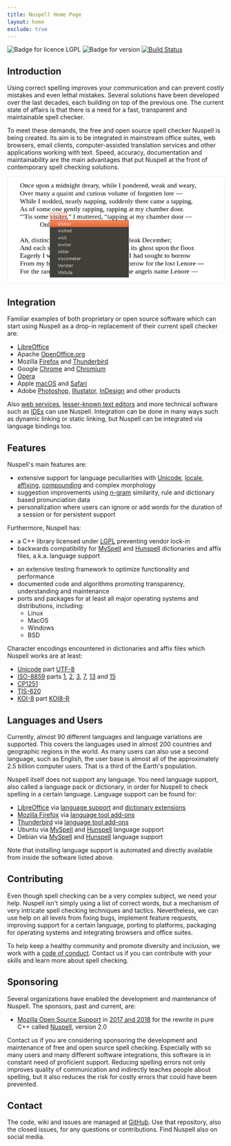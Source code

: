 ```yaml
---
title: Nuspell Home Page
layout: home
exclude: true
---
```


![Badge for licence LGPL](https://img.shields.io/badge/license-LGPL-blue.svg)
![Badge for version](https://img.shields.io/github/release/nuspell/nuspell.svg)
[![Build Status](https://travis-ci.org/nuspell/nuspell.svg?branch=master)](https://travis-ci.org/nuspell/nuspell)

## Introduction

Using correct spelling improves your communication and can prevent costly mistakes and even lethal mistakes. Several solutions have been developed over the last decades, each building on top of the previous one. The current state of affairs is that there is a need for a fast, transparent and maintainable spell checker.

To meet these demands, the free and open source spell checker Nuspell is being created. Its aim is to be integrated in mainstream office suites, web browsers, email clients, computer-assisted translation services and other applications working with text. Speed, accuracy, documentation and maintainability are the main advantages that put Nuspell at the front of contemporary spell checking solutions.

![Screenshot](/assets/images/cover-edged.png)


## Integration

Familiar examples of both proprietary or open source software which can start using Nuspell as a drop-in replacement of their current spell checker are:
* [LibreOffice](https://www.libreoffice.org/)
* Apache [OpenOffice.org](https://www.openoffice.org/)
* Mozilla [Firefox](https://www.mozilla.org/firefox/) and [Thunderbird](https://www.thunderbird.net/)
* Google [Chrome](https://www.google.com/chrome/) and [Chromium](https://www.chromium.org/)
* [Opera](https://www.opera.com/)
* Apple [macOS](https://www.apple.com/macos/) and [Safari](https://www.apple.com/safari/)
* Adobe [Photoshop](https://www.adobe.com/photoshop/), [Illustator](https://www.adobe.com/illustrator/), [InDesign](https://www.adobe.com/indesign/) and other products

Also [web services](https://en.wikipedia.org/wiki/Web_service), [lesser-known text editors](https://en.wikipedia.org/wiki/Comparison_of_text_editors#Basic_features) and more technical software such as [IDEs](https://en.wikipedia.org/wiki/Integrated_development_environment) can use Nuspell. Integration can be done in many ways such as dynamic linking or static linking, but Nuspell can be integrated via language bindings too.<!-- See its [Wikipedia](https://en.wikipedia.org/wiki/Nuspell) article for a longer list.-->


## Features

Nuspell's main features are:
* extensive support for language peculiarities with [Unicode](https://en.wikipedia.org/wiki/Unicode), [locale](https://en.wikipedia.org/wiki/Locale_%28computer_software%29), [affixing](https://en.wikipedia.org/wiki/Affix), [compounding](https://en.wikipedia.org/wiki/Compound_%28linguistics%29) and complex morphology
* suggestion improvements using [*n*-gram](https://en.wikipedia.org/wiki/N-gram) similarity, rule and dictionary based pronunciation data
* personalization where users can ignore or add words for the duration of a session or for persistent support

Furthermore, Nuspell has:
* a C++ library licensed under [LGPL](https://en.wikipedia.org/wiki/GNU_Lesser_General_Public_License) preventing vendor lock-in
* backwards compatibility for [MySpell](https://en.wikipedia.org/wiki/MySpell) and [Hunspell](https://en.wikipedia.org/wiki/Hunspell) dictionaries and affix files, a.k.a. language support
<!--* an [API](https://en.wikipedia.org/wiki/Application_programming_interface) and [ABI](https://en.wikipedia.org/wiki compatible with Hunspell-->
* an extensive testing framework to optimize functionality and performance
* documented code and algorithms promoting transparency, understanding and maintenance
* ports and packages for at least all major operating systems and distributions, including:
    * Linux
    * MacOS
    * Windows
    * BSD

Character encodings encountered in dictionaries and affix files which Nuspell works are at least:
* [Unicode](https://en.wikipedia.org/wiki/Unicode) part [UTF-8](https://en.wikipedia.org/wiki/UTF-8)
* [ISO-8859](https://en.wikipedia.org/wiki/ISO/IEC_8859) parts [1](https://en.wikipedia.org/wiki/ISO/IEC_8859-1), [2](https://en.wikipedia.org/wiki/ISO/IEC_8859-2), [3](https://en.wikipedia.org/wiki/ISO/IEC_8859-3), [7](https://en.wikipedia.org/wiki/ISO/IEC_8859-7), [13](https://en.wikipedia.org/wiki/ISO/IEC_8859-13) and [15](https://en.wikipedia.org/wiki/ISO/IEC_8859-15)
* [CP1251](https://en.wikipedia.org/wiki/Windows-1251)
* [TIS-620](https://en.wikipedia.org/wiki/Thai_Industrial_Standard_620-2533)
* [KOI-8](https://en.wikipedia.org/wiki/KOI-8) part [KOI8-R](https://en.wikipedia.org/wiki/KOI8-R)


## Languages and Users

Currently, almost 90 different languages and language variations are supported. This covers the languages used in almost 200 countries and geographic regions in the world. As many users can also use a second language, such as English, the user base is almost all of the approximately 2.5 billion computer users. That is a third of the Earth's population.

Nuspell itself does not support any language. You need language support, also called a language pack or dictionary, in order for Nuspell to check spelling in a certain language. Language support can be found for:
* [LibreOffice](https://en.wikipedia.org/wiki/LibreOffice) via [language support](https://wiki.documentfoundation.org/Language_support_of_LibreOffice) and [dictionary extensions](http://extensions.libreoffice.org/extensions?getCategories=Dictionary&getCompatibility=any&sort_on=positive_ratings&path=%2FLibreOffice-Extensions-and-Templates%2Fextension-center&portal_type=PSCProject&SearchableText=)
* [Mozilla Firefox](https://en.wikipedia.org/wiki/Firefox) via [language tool add-ons](https://addons.mozilla.org/firefox/language-tools/)
* [Thunderbird](https://en.wikipedia.org/wiki/Mozilla_Thunderbird) via [language tool add-ons](https://addons.mozilla.org/thunderbird/language-tools/)
* Ubuntu via [MySpell](https://packages.ubuntu.com/search?keywords=myspell-&searchon=names) and [Hunspell](https://packages.ubuntu.com/search?keywords=hunspell-&searchon=names) language support
* Debian via [MySpell](https://packages.debian.org/search?keywords=myspell-&searchon=names) and [Hunspell](https://packages.debian.org/search?keywords=hunspell-&searchon=names) language support

Note that installing language support is automated and directly available from inside the software listed above.


## Contributing

Even though spell checking can be a very complex subject, we need your help. Nuspell isn't simply using a list of correct words, but a mechanism of very intricate spell checking techniques and tactics. Nevertheless, we can use help on all levels from fixing bugs, implement feature requests, improving support for a certain language, porting to platforms, packaging for operating systems and integrating browsers and office suites.

To help keep a healthy community and promote diversity and inclusion, we work with a [code of conduct](https://github.com/nuspell/nuspell/wiki/Code-of-Conduct). Contact us if you can contribute with your skills and learn more about spell checking.


## Sponsoring

Several organizations have enabled the development and maintenance of Nuspell. The sponsors, past and current, are:
* [Mozilla Open Source Support](https://www.mozilla.org/moss/) in [2017 and 2018](https://blog.mozilla.org/blog/2017/04/10/mozilla-awards-365000-to-open-source-projects-as-part-of-moss/) for the rewrite in pure C++ called [Nuspell](https://github.com/nuspell/nuspell), version 2.0

Contact us if you are considering sponsoring the development and maintenance of free and open source spell checking. Especially with so many users and many different software integrations, this software is in constant need of proficient support. Reducing spelling errors not only improves quality of communication and indirectly teaches people about spelling, but it also reduces the risk for costly errors that could have been prevented.


## Contact

The code, wiki and issues are managed at [GitHub](https://github.com/nuspell/nuspell). Use that repository, also the closed issues, for any questions or contributions. Find Nuspell also on social media.
